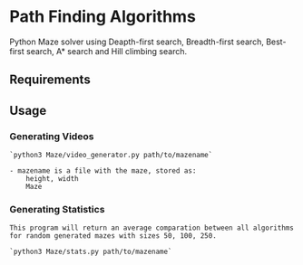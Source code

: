# Path Finding Algorithms

Python Maze solver using Deapth-first search, Breadth-first search, Best-first search, A* search and Hill climbing search.

## Requirements

## Usage

### Generating Videos

    `python3 Maze/video_generator.py path/to/mazename`

    - mazename is a file with the maze, stored as:
        height, width
        Maze 

### Generating Statistics

    This program will return an average comparation between all algorithms for random generated mazes with sizes 50, 100, 250.
    
    `python3 Maze/stats.py path/to/mazename`
